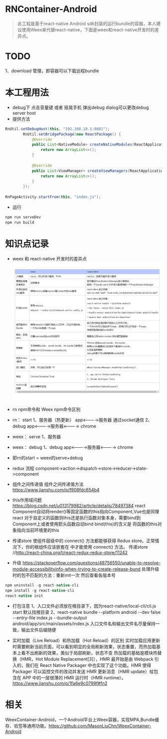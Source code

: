 # RNContainer-Android

> 此工程是基于react-native Android sdk封装的运行bundle的容器，本人建议使用Weex来代替react-native，下面是weex和react-native开发时的差异点。

# TODO
1、download 管理，即容器可以下载远程bundle

# 本工程用法
- debug下 点击音量键 或者  摇晃手机 弹出debug dialog可以更改debug server host
- 提供方法
```java
RnUtil.setDebugHost(this, "192.168.10.1:8081");
        RnUtil.setBridgePackage(new ReactPackage() {
            @Override
            public List<NativeModule> createNativeModules(ReactApplicationContext reactApplicationContext) {
                return new ArrayList<>();
            }

            @Override
            public List<ViewManager> createViewManagers(ReactApplicationContext reactApplicationContext) {
                return new ArrayList<>();
            }
        });

RnPageActivity.startFrom(this, "index.js");
```
- 运行
```bash
npm run serveDev
npm run build
```

# 知识点记录

- weex 和 react-native 开发时的差异点
![](https://raw.githubusercontent.com/MasonLiuChn/RNContainer-Android/master/blog.png)

- rn npm命令和 Weex npm命令区别
 - rn：  start
1、服务器（热更新）  app<---->服务器  通过socket通信
2、debug             app<---->服务器<----> chrome
 - weex：  serve
1、服务器
 - weex：  debug
1、debug             app<---->服务器<----> chrome
 - 即rn的start = weex的serve+debug

-  redux 流程
component->action->dispatch->store->reducer->state->component

- 组件之间传递值
组件之间传递值方法 https://www.jianshu.com/p/f908fdc654b4

- this作用域问题
https://blog.csdn.net/u013179982/article/details/78497384
react Component自动将render()等固定函数的this指向Component,Vue也是同理
react 对于自定义的函数则this还是执行函数对象本身，需要bind到Component上或者使用箭头函数自动bind
bind(this)的含义是 将函数的this对象指向当前环境里的this

- 传递store
<Provider store> 使组件层级中的 connect() 方法都能够获得 Redux store。正常情况下，你的根组件应该嵌套在 <Provider> 中才能使用 connect() 方法。
传递store //http://react-china.org/t/react-redux-redux-store/11242

- 升级
https://stackoverflow.com/questions/48756550/unable-to-resolve-module-accessibilityinfo-when-trying-to-create-release-bund
处理升级时的包不匹配的方法：重新init一次  然后查看各版本号
```java
npm uninstall -g react-native-cli
npm install -g react-native-cli
react-native init
```
- 打包注意
1、入口文件必须放在根目录下，因为react-native/local-cli/cli.js start 默认找根目录
2、react-native bundle --platform android --dev false --entry-file index.js --bundle-output android/app/src/main/assets/index.js
入口文件名和输出文件名尽量保持一致，输出文件后缀随便

- 实时加载（Live Reload）和热加载（Hot Reload）的区别
实时加载应用更新时需要刷新当前页面，可以看到明显的全局刷新效果，状态重置，而热加载基本上看不出刷新的效果，类似于局部刷新，状态不变
热加载的基础是模块热替换（HMR，Hot Module Replacement[3]），HMR 最开始是由 Webpack 引入的，我们在 React Native Packager 中也实现了这个功能。HMR 使得 Packager 可以监控文件的改动并发送 HMR 更新消息（HMR update）给包含在 APP 中的一层很薄的 HMR 运行时（HMR runtime）。
https://www.jianshu.com/p/1fa6e9c0799f#fn2

# 相关
WeexContainer-Android，一个Android平台上Weex容器，实现MPA,Bundle缓存、验签等通用功能。https://github.com/MasonLiuChn/WeexContainer-Android


